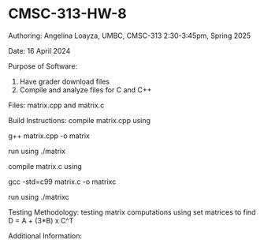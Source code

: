 # CMSC-313-HW-8
Authoring: Angelina Loayza, UMBC, CMSC-313 2:30-3:45pm, Spring 2025

Date: 16 April 2024

Purpose of Software: 
  1. Have grader download files
  2. Compile and analyze files for C and C++

Files: matrix.cpp and matrix.c

Build Instructions: compile matrix.cpp using 

g++ matrix.cpp -o matrix

run using ./matrix

compile matrix.c using 

gcc -std=c99 matrix.c -o matrixc

run using ./matrixc

Testing Methodology: testing matrix computations using set matrices to find D = A + (3*B) x C^T

Additional Information: 
